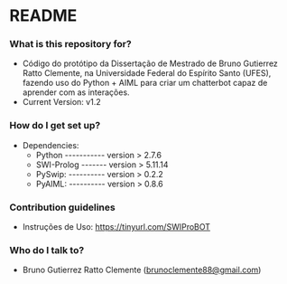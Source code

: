 # README #

### What is this repository for? ###

* Código do protótipo da Dissertação de Mestrado de Bruno Gutierrez Ratto Clemente, na Universidade Federal do Espírito Santo (UFES), fazendo uso do Python + AIML para criar um chatterbot capaz de aprender com as interações.
* Current Version: v1.2

### How do I get set up? ###

* Dependencies:
   * Python ----------- version > 2.7.6
   * SWI-Prolog ------- version > 5.11.14
   * PySwip: ---------- version > 0.2.2
   * PyAIML: ---------- version > 0.8.6

### Contribution guidelines ###

* Instruções de Uso: https://tinyurl.com/SWIProBOT

### Who do I talk to? ###

* Bruno Gutierrez Ratto Clemente (brunoclemente88@gmail.com)